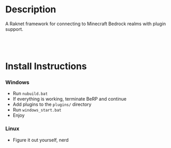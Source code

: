 # Description
A Raknet framework for connecting to Minecraft Bedrock realms with plugin support.
<br>
<br>
<br>
<br>


# Install Instructions
### Windows
- Run `nubuild.bat`
- If everything is working, terminate BeRP and continue
- Add plugins to the `plugins/` directory
- Run `windows_start.bat` 
- Enjoy

### Linux
- Figure it out yourself, nerd
